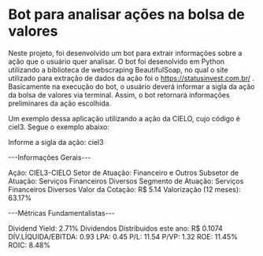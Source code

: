 # Bot para analisar ações na bolsa de valores
Neste projeto, foi desenvolvido um bot para extrair informações sobre a ação que o usuário quer analisar. O bot foi desenolvido em Python utilizando a biblioteca de webscraping BeautifulSoap, no qual o site utilizado para extração de dados da ação foi o https://statusinvest.com.br/ . Basicamente na execução do bot, o usuário deverá informar a sigla da ação da bolsa de valores via terminal. Assim, o bot retornará informações preliminares da ação escolhida.

Um exemplo dessa aplicação utilizando a ação da CIELO, cujo código é ciel3. Segue o exemplo abaixo:

Informe a sigla da ação:
ciel3


---Informações Gerais---


Ação: CIEL3-CIELO
Setor de Atuação: Financeiro e Outros
Subsetor de Atuação: Serviços Financeiros Diversos
Segmento de Atuação: Serviços Financeiros Diversos
Valor da Cotação: R$ 5.14
Valorização (12 meses): 63.17%


---Métricas Fundamentalistas---


Dividend Yield: 2.71%
Dividendos Distribuidos este ano: R$ 0.1074
DÍV.LÍQUIDA/EBITDA: 0.93
LPA: 0.45
P/L: 11.54
P/VP: 1.32
ROE: 11.45%
ROIC: 8.48%
